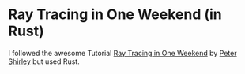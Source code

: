 # Ray Tracing in One Weekend (in Rust)

I followed the awesome Tutorial [Ray Tracing in One Weekend](https://raytracing.github.io/books/RayTracingInOneWeekend.html) by [Peter Shirley](https://github.com/petershirley) but used Rust.
